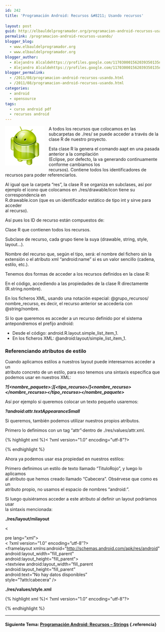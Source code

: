 ```yaml
---
id: 242
title: 'Programación Android: Recursos &#8211; Usando recursos'

layout: post
guid: http://elbauldelprogramador.org/programacion-android-recursos-usando-recursos/
permalink: /programacion-android-recursos-usando/
blogger_blog:
  - www.elbauldelprogramador.org
  - www.elbauldelprogramador.org
blogger_author:
  - Alejandro Alcaldehttps://profiles.google.com/117030001562039350135noreply@blogger.com
  - Alejandro Alcaldehttps://profiles.google.com/117030001562039350135noreply@blogger.com
blogger_permalink:
  - /2011/08/programacion-android-recursos-usando.html
  - /2011/08/programacion-android-recursos-usando.html
categories:
  - android
  - opensource
tags:
  - curso android pdf
  - recursos android
---
```

<img border="0" src="/images/2013/07/iconoAndroid.png" style="clear:left; float:left;margin-right:1em; margin-bottom:1em" />

A todos los recursos que colocamos en las subcarpetas de ./res/ se puede acceder a través de la clase R de nuestro proyecto.

Esta clase R la genera el comando aapt en una pasada anterior a la compilación  
(Eclipse, por defecto, la va generando continuamente conforme cambiamos los  
recursos). Contiene todos los identificadores de recursos para poder referenciarlos.

Al igual que la carpeta “res”, la clase R se organiza en subclases, así por ejemplo el icono que colocamos en ./res/drawable/icon tiene su correspondencia en  
R.drawable.icon (que es un identificador estático de tipo int y sirve para acceder  
al recurso).


<!--more-->

Así pues los ID de recurso están compuestos de:

Clase R que contienen todos los recursos.

Subclase de recurso, cada grupo tiene la suya (drawable, string, style, layout&#8230;).

Nombre del recurso que, según el tipo, será: el nombre del fichero sin la extensión o el atributo xml “android:name” si es un valor sencillo (cadena, estilo, etc.).

Tenemos dos formas de acceder a los recursos definidos en la clase R:

En el código, accediendo a las propiedades de la clase R directamente  
(R.string.nombre).

En los ficheros XML, usando una notación especial: @grupo_recursos/  
nombre_recurso, es decir, el recurso anterior se accedería con @string/nombre.

Si lo que queremos es acceder a un recurso definido por el sistema antepondremos el prefijo android:

  * Desde el código: android.R.layout.simple\_list\_item_1.
  * En los ficheros XML: @android:layout/simple\_list\_item_1.

### Referenciando atributos de estilo

Cuando aplicamos estilos a nuestros layout puede interesarnos acceder a un  
atributo concreto de un estilo, para eso tenemos una sintaxis específica que  
podemos usar en nuestros XML:

***?[<nombre_paquete>:][<tipo_recurso>/]<nombre_recurso></nombre_recurso></tipo_recurso></nombre_paquete>***

Así por ejemplo si queremos colocar un texto pequeño usaremos:

***?android:attr.textAppearanceSmall***

Si queremos, también podemos utilizar nuestros propios atributos.

Primero lo definimos con un tag “attr”·dentro de ./res/values/attr.xml.

{% highlight xml %}< ?xml version="1.0" encoding="utf-8"?>
<resources>
     <attr name="cabecera" format="reference" />
</resources>

{% endhighlight %}

Ahora ya podemos usar esa propiedad en nuestros estilos:

Primero definimos un estilo de texto llamado “TituloRojo”, y luego lo aplicamos  
al atributo que hemos creado llamado “Cabecera”. Obsérvese que como es un  
atributo propio, no usamos el espacio de nombres “android:”.

Si luego quisiéramos acceder a este atributo al definir un layout podríamos usar  
la sintaxis mencionada:

**./res/layout/milayout**

<

pre lang=&#8221;xml&#8221;>  
< ?xml version=&#8221;1.0&#8243; encoding=&#8221;utf-8&#8243;?>  
<framelayout xmlns:android="http://schemas.android.com/apk/res/android"  
android:layout\_width="fill\_parent"  
android:layout\_height="fill\_parent">  
<textview android:layout\_width=&#8221;fill\_parent  
android:layout\_height=&#8221;fill\_parent&#8221;  
android:text=&#8221;No hay datos disponibles&#8221;  
style=&#8221;?attr/cabecera&#8221; />  
</framelayout>

**./res/values/style.xml**

{% highlight xml %}< ?xml version="1.0" encoding="utf-8"?>
<resources>


</resources></p>

{% endhighlight %}

* * *

#### Siguiente Tema: [Programación Android: Recursos &#8211; Strings][1] {.referencia}

 [1]: /programacion-android-recursos-strings/
